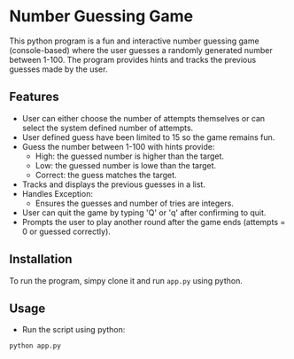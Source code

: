 # Number Guessing Game
This python program is a fun and interactive number guessing game (console-based) where the user guesses
a randomly generated number between 1-100. The program provides hints and tracks the previous guesses
made by the user.

## Features
- User can either choose the number of attempts themselves or can select the system defined number of attempts.
- User defined guess have been limited to 15 so the game remains fun.
- Guess the number between 1-100 with hints provide:
  - High: the guessed number is higher than the target.
  - Low: the guessed number is lowe than the target.
  - Correct: the guess matches the target.
- Tracks and displays the previous guesses in a list.
- Handles Exception:
  - Ensures the guesses and number of tries are integers.
- User can quit the game by typing 'Q' or 'q' after confirming to quit.
- Prompts the user to play another round after the game ends (attempts = 0 or guessed correctly).

## Installation
To run the program, simpy clone it and run `app.py` using python.

## Usage
- Run the script using python:
```bash
python app.py
```